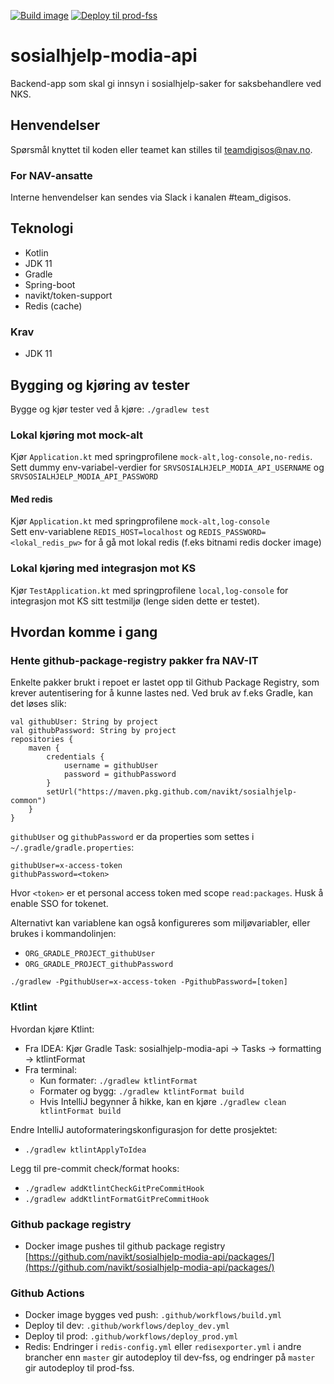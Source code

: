 [![Build image](https://github.com/navikt/sosialhjelp-modia-api/actions/workflows/build.yml/badge.svg?branch=master)](https://github.com/navikt/sosialhjelp-modia-api/actions/workflows/build.yml)
[![Deploy til prod-fss](https://github.com/navikt/sosialhjelp-modia-api/actions/workflows/deploy_prod.yml/badge.svg)](https://github.com/navikt/sosialhjelp-modia-api/actions/workflows/deploy_prod.yml)

# sosialhjelp-modia-api
Backend-app som skal gi innsyn i sosialhjelp-saker for saksbehandlere ved NKS.

## Henvendelser
Spørsmål knyttet til koden eller teamet kan stilles til teamdigisos@nav.no.

### For NAV-ansatte
Interne henvendelser kan sendes via Slack i kanalen #team_digisos.

## Teknologi
* Kotlin
* JDK 11
* Gradle
* Spring-boot
* navikt/token-support
* Redis (cache)

### Krav
- JDK 11

## Bygging og kjøring av tester
Bygge og kjør tester ved å kjøre: `./gradlew test`

### Lokal kjøring mot mock-alt
Kjør `Application.kt` med springprofilene `mock-alt,log-console,no-redis`.\
Sett dummy env-variabel-verdier for `SRVSOSIALHJELP_MODIA_API_USERNAME` og `SRVSOSIALHJELP_MODIA_API_PASSWORD`

#### Med redis
Kjør `Application.kt` med springprofilene `mock-alt,log-console`\
Sett env-variablene `REDIS_HOST=localhost` og `REDIS_PASSWORD=<lokal_redis_pw>` for å gå mot lokal redis (f.eks bitnami redis docker image)

### Lokal kjøring med integrasjon mot KS
Kjør `TestApplication.kt` med springprofilene `local,log-console` for integrasjon mot KS sitt testmiljø (lenge siden dette er testet).

## Hvordan komme i gang
### Hente github-package-registry pakker fra NAV-IT
Enkelte pakker brukt i repoet er lastet opp til Github Package Registry, som krever autentisering for å kunne lastes ned.
Ved bruk av f.eks Gradle, kan det løses slik:
```
val githubUser: String by project
val githubPassword: String by project
repositories {
    maven {
        credentials {
            username = githubUser
            password = githubPassword
        }
        setUrl("https://maven.pkg.github.com/navikt/sosialhjelp-common")
    }
}
```

`githubUser` og `githubPassword` er da properties som settes i `~/.gradle/gradle.properties`:

```                                                     
githubUser=x-access-token
githubPassword=<token>
```

Hvor `<token>` er et personal access token med scope `read:packages`. Husk å enable SSO for tokenet.

Alternativt kan variablene kan også konfigureres som miljøvariabler, eller brukes i kommandolinjen:

* `ORG_GRADLE_PROJECT_githubUser`
* `ORG_GRADLE_PROJECT_githubPassword`

```
./gradlew -PgithubUser=x-access-token -PgithubPassword=[token]
```

### Ktlint
Hvordan kjøre Ktlint:
* Fra IDEA: Kjør Gradle Task: sosialhjelp-modia-api -> Tasks -> formatting -> ktlintFormat
* Fra terminal:
    * Kun formater: `./gradlew ktlintFormat`
    * Formater og bygg: `./gradlew ktlintFormat build`
    * Hvis IntelliJ begynner å hikke, kan en kjøre `./gradlew clean ktlintFormat build`

Endre IntelliJ autoformateringskonfigurasjon for dette prosjektet:
* `./gradlew ktlintApplyToIdea`

Legg til pre-commit check/format hooks:
* `./gradlew addKtlintCheckGitPreCommitHook`
* `./gradlew addKtlintFormatGitPreCommitHook`

### Github package registry
- Docker image pushes til github package registry [https://github.com/navikt/sosialhjelp-modia-api/packages/](https://github.com/navikt/sosialhjelp-modia-api/packages/)

### Github Actions
- Docker image bygges ved push: `.github/workflows/build.yml`
- Deploy til dev: `.github/workflows/deploy_dev.yml`
- Deploy til prod: `.github/workflows/deploy_prod.yml`
- Redis: Endringer i `redis-config.yml` eller `redisexporter.yml` i andre brancher enn `master` gir autodeploy til dev-fss, og endringer på `master` gir autodeploy til prod-fss.

